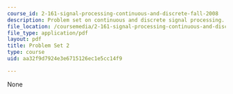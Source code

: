```yaml
---
course_id: 2-161-signal-processing-continuous-and-discrete-fall-2008
description: Problem set on continuous and discrete signal processing.
file_location: /coursemedia/2-161-signal-processing-continuous-and-discrete-fall-2008/aa32f9d7924e3e6715126ec1e5cc14f9_ps2.pdf
file_type: application/pdf
layout: pdf
title: Problem Set 2
type: course
uid: aa32f9d7924e3e6715126ec1e5cc14f9

---
```

None